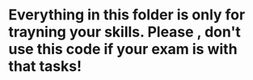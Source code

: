<h1>Everything in this folder is only for trayning your skills. Please , don't use this code if your exam is with that tasks!</h1>
